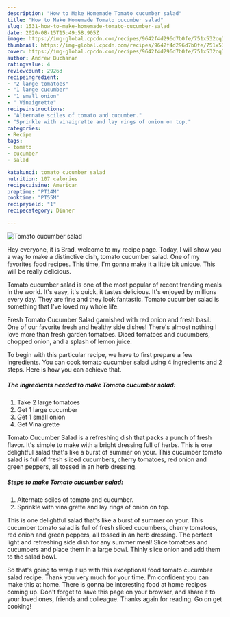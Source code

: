 ```yaml
---
description: "How to Make Homemade Tomato cucumber salad"
title: "How to Make Homemade Tomato cucumber salad"
slug: 1531-how-to-make-homemade-tomato-cucumber-salad
date: 2020-08-15T15:49:58.905Z
image: https://img-global.cpcdn.com/recipes/9642f4d296d7b0fe/751x532cq70/tomato-cucumber-salad-recipe-main-photo.jpg
thumbnail: https://img-global.cpcdn.com/recipes/9642f4d296d7b0fe/751x532cq70/tomato-cucumber-salad-recipe-main-photo.jpg
cover: https://img-global.cpcdn.com/recipes/9642f4d296d7b0fe/751x532cq70/tomato-cucumber-salad-recipe-main-photo.jpg
author: Andrew Buchanan
ratingvalue: 4
reviewcount: 29263
recipeingredient:
- "2 large tomatoes"
- "1 large cucumber"
- "1 small onion"
- " Vinaigrette"
recipeinstructions:
- "Alternate sciles of tomato and cucumber."
- "Sprinkle with vinaigrette and lay rings of onion on top."
categories:
- Recipe
tags:
- tomato
- cucumber
- salad

katakunci: tomato cucumber salad 
nutrition: 107 calories
recipecuisine: American
preptime: "PT14M"
cooktime: "PT55M"
recipeyield: "1"
recipecategory: Dinner

---
```



![Tomato cucumber salad](https://img-global.cpcdn.com/recipes/9642f4d296d7b0fe/751x532cq70/tomato-cucumber-salad-recipe-main-photo.jpg)

Hey everyone, it is Brad, welcome to my recipe page. Today, I will show you a way to make a distinctive dish, tomato cucumber salad. One of my favorites food recipes. This time, I'm gonna make it a little bit unique. This will be really delicious.

Tomato cucumber salad is one of the most popular of recent trending meals in the world. It's easy, it's quick, it tastes delicious. It's enjoyed by millions every day. They are fine and they look fantastic. Tomato cucumber salad is something that I've loved my whole life.

Fresh Tomato Cucumber Salad garnished with red onion and fresh basil. One of our favorite fresh and healthy side dishes! There&#39;s almost nothing I love more than fresh garden tomatoes. Diced tomatoes and cucumbers, chopped onion, and a splash of lemon juice.


To begin with this particular recipe, we have to first prepare a few ingredients. You can cook tomato cucumber salad using 4 ingredients and 2 steps. Here is how you can achieve that.

<!--inarticleads1-->

##### The ingredients needed to make Tomato cucumber salad:

1. Take 2 large tomatoes
1. Get 1 large cucumber
1. Get 1 small onion
1. Get  Vinaigrette


Tomato Cucumber Salad is a refreshing dish that packs a punch of fresh flavor. It&#39;s simple to make with a bright dressing full of herbs. This is one delightful salad that&#39;s like a burst of summer on your. This cucumber tomato salad is full of fresh sliced cucumbers, cherry tomatoes, red onion and green peppers, all tossed in an herb dressing. 

<!--inarticleads2-->

##### Steps to make Tomato cucumber salad:

1. Alternate sciles of tomato and cucumber.
1. Sprinkle with vinaigrette and lay rings of onion on top.


This is one delightful salad that&#39;s like a burst of summer on your. This cucumber tomato salad is full of fresh sliced cucumbers, cherry tomatoes, red onion and green peppers, all tossed in an herb dressing. The perfect light and refreshing side dish for any summer meal! Slice tomatoes and cucumbers and place them in a large bowl. Thinly slice onion and add them to the salad bowl. 

So that's going to wrap it up with this exceptional food tomato cucumber salad recipe. Thank you very much for your time. I'm confident you can make this at home. There is gonna be interesting food at home recipes coming up. Don't forget to save this page on your browser, and share it to your loved ones, friends and colleague. Thanks again for reading. Go on get cooking!
